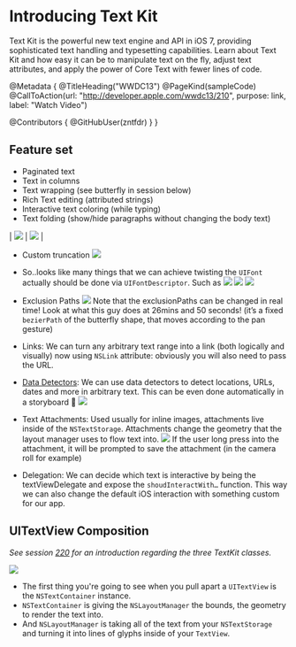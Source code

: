 # Introducing Text Kit

Text Kit is the powerful new text engine and API in iOS 7, providing sophisticated text handling and typesetting capabilities. Learn about Text Kit and how easy it can be to manipulate text on the fly, adjust text attributes, and apply the power of Core Text with fewer lines of code.

@Metadata {
   @TitleHeading("WWDC13")
   @PageKind(sampleCode)
   @CallToAction(url: "http://developer.apple.com/wwdc13/210", purpose: link, label: "Watch Video")

   @Contributors {
      @GitHubUser(zntfdr)
   }
}



## Feature set

- Paginated text
- Text in columns
- Text wrapping (see butterfly in session below)
- Rich Text editing (attributed strings)
- Interactive text coloring (while typing)
- Text folding (show/hide paragraphs without changing the body text)

| ![][showHideSnippetImage] | ![][showHideSnippetImage2] | 

- Custom truncation
![][truncationImage]

- So..looks like many things that we can achieve twisting the `UIFont` actually should be done via `UIFontDescriptor`. Such as
![][traitsImage]
![][traits2Image]
![][traits3Image]

- Exclusion Paths
![][exclusionPathImage]
Note that the exclusionPaths can be changed in real time!
Look at what this guy does at 26mins and 50 seconds! (it’s a fixed `bezierPath` of the butterfly shape, that moves according to the pan gesture)

- Links: We can turn any arbitrary text range into a link (both logically and visually) now using `NSLink` attribute: obviously you will also need to pass the URL.

- [Data Detectors][dataDetect]: We can use data detectors to detect locations, URLs, dates and more in arbitrary text.
This can be even done automatically in a storyboard 🤣
![][linksDetectionImage]

- Text Attachments: Used usually for inline images, attachments live inside of the `NSTextStorage`.
Attachments change the geometry that the layout manager uses to flow text into.
![][attachmentImage]
If the user long press into the attachment, it will be prompted to save the attachment (in the camera roll for example)

- Delegation: We can decide which text is interactive by being the textViewDelegate and expose the `shoudInteractWith…` function.
This way we can also change the default iOS interaction with something custom for our app.

## UITextView Composition
_See session [220][220] for an introduction regarding the three TextKit classes._

![][compositionImage]

- The first thing you're going to see when you pull apart a `UITextView` is the `NSTextContainer` instance.
- `NSTextContainer` is giving the `NSLayoutManager` the bounds, the geometry to render the text into.
- And `NSLayoutManager` is taking all of the text from your `NSTextStorage` and turning it into lines of glyphs inside of your `TextView`.

[dataDetect]: https://developer.apple.com/documentation/foundation/nsdatadetector
[220]: ../220

[showHideSnippetImage]: WWDC13-210-showHideSnippet
[showHideSnippetImage2]: WWDC13-210-showHideSnippet2
[truncationImage]: WWDC13-210-truncation
[traitsImage]: WWDC13-210-traits
[traits2Image]: WWDC13-210-traits2
[traits3Image]: WWDC13-210-traits3
[exclusionPathImage]: WWDC13-210-exclusionPath
[linksDetectionImage]: WWDC13-210-linksDetection
[attachmentImage]: WWDC13-210-attachment
[compositionImage]: WWDC13-210-composition
